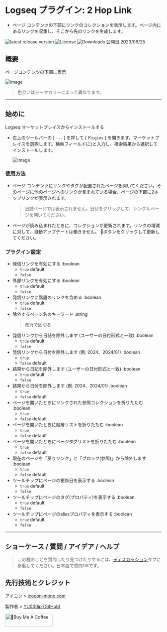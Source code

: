 # Logseq プラグイン: 2 Hop Link

- ページ コンテンツの下部にリンクのコレクションを表示します。ページ内にあるリンクを収集し、そこから先のリンクを生成します。

[](https://github.com/YU000jp/logseq-plugin-two-hop-link/releases)![latest release version](https://img.shields.io/github/v/release/YU000jp/logseq-plugin-two-hop-link) [](https://github.com/YU000jp/logseq-plugin-two-hop-link/LICENSE)![License](https://img.shields.io/github/license/YU000jp/logseq-plugin-two-hop-link?color=blue) [](https://github.com/YU000jp/logseq-plugin-two-hop-link/releases)![Downloads](https://img.shields.io/github/downloads/YU000jp/logseq-plugin-two-hop-link/total.svg) 公開日 2023/09/25

## 概要

ページコンテンツの下部に表示

![image](https://github.com/YU000jp/logseq-plugin-two-hop-link/assets/111847207/e50711c1-0401-4d8a-af46-9b9e1bd49af2)

> 色合いはテーマカラーによって異なります。

---

## 始めに

Logseq マーケットプレイスからインストールする
  - 右上のツールバーの [ `---` ] を押して [ `Plugins` ] を開きます。マーケットプレイスを選択します。検索フィールドに`2`と入力し、検索結果から選択してインストールします。

    ![image](https://github.com/YU000jp/logseq-plugin-two-hop-link/assets/111847207/548999a8-d4a3-4d4e-818b-dda5487d9738)

### 使用方法

- ページ コンテンツにリンクやタグが配置されたページを開いてください。そのページに他のページへのリンクが含まれている場合、ページの下部に2ホップリンクが表示されます。
  > 日誌ページでは表示されません。日付をクリックして、シングルページを開いてください。
- ページが読み込まれたときに、コレクションが更新されます。リンクの増減に対して、自動アップデートは働きません。 🔂ボタンをクリックして更新してください。


### プラグイン設定

- 発信リンクを有効にする :boolean
    - `true` default
    - `false`
- 外部リンクを有効にする :boolean
    - `true` default
    - `false`
- 発信リンクに階層のリンクを含める :boolean
    - `true` default
    - `false`
- 除外するページ名のキーワード :string
    > 改行で区切る
- 発信リンクから日誌を除外します (ユーザーの日付形式と一致) :boolean
    - `true` default
    - `false`
- 発信リンクから日付を除外します (例: 2024、2024/01) :boolean
    - `true`
    - `false` default
- 結果から日記を除外します (ユーザーの日付形式と一致) :boolean
    - `true` default
    - `false`
- 結果から日付を除外します (例: 2024、2024/01) :boolean
    - `true`
    - `false` default
- ページを開いたときにリンクされた参照コレクションを折りたたむ :boolean
    - `true`
    - `false` default
- ページを開いたときに階層リストを折りたたむ :boolean
    - `true`
    - `false` default
- ページを開いたときにページタグリストを折りたたむ :boolean
    - `true`
    - `false` default
- 現在のページを「戻りリンク」と「ブロック(参照)」から除外します :boolean
    - `true`
    - `false` default
- ツールチップにページの更新日を表示する :boolean
    - `true` default
    - `false`
- ツールチップにページのタグ(プロパティ)を表示する :boolean
    - `true` default
    - `false`
- ツールチップにページのaliasプロパティを表示する :boolean
    - `true` default
    - `false`

---

## ショーケース / 質問 / アイデア / ヘルプ

> この種のことを質問したり見つけたりするには、[ディスカッション](https://github.com/YU000jp/logseq-plugin-two-hop-link/discussions)タブに移動してください。日本語で質問OKです。

## 先行技術とクレジット

アイコン > [icooon-mono.com](https://icooon-mono.com/14733-lego%e3%82%a2%e3%82%a4%e3%82%b3%e3%83%b32/)

製作者 > [YU000jp (GitHub)](https://github.com/YU000jp)

<a href="https://www.buymeacoffee.com/yu000japan" target="_blank"><img src="https://cdn.buymeacoffee.com/buttons/v2/default-violet.png" alt="🍌Buy Me A Coffee" style="height: 42px;width: 152px" ></a>

